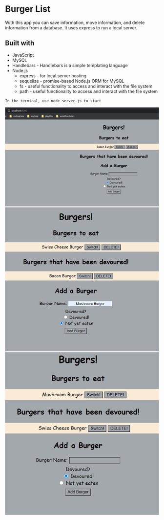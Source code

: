 # Burger List

With this app you can save information, move information, and delete information from a database.
It uses express to run a local server.


## Built with
* JavaScript
* MySQL
* Handlebars - Handlebars is a simple templating language
* Node.js
    * express - for local server hosting
    * sequelize - promise-based Node.js ORM for MySQL
    * fs - useful functionality to access and interact with the file system
    * path - useful functionality to access and interact with the file system

```
In the terminal, use node server.js to start
```
![Image of localhost showing](localHostBurger.png)
![Image of adding burger to list](addingBurger.png)
![Image of switching burgers](devouredBurger.png)